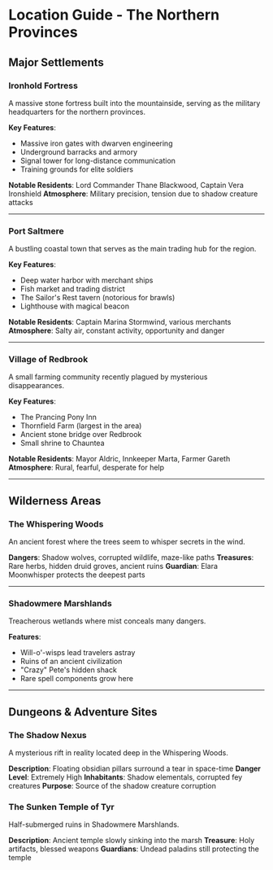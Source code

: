 # Location Guide - The Northern Provinces

## Major Settlements

### Ironhold Fortress
A massive stone fortress built into the mountainside, serving as the military headquarters for the northern provinces.

**Key Features**:
- Massive iron gates with dwarven engineering
- Underground barracks and armory
- Signal tower for long-distance communication
- Training grounds for elite soldiers

**Notable Residents**: Lord Commander Thane Blackwood, Captain Vera Ironshield
**Atmosphere**: Military precision, tension due to shadow creature attacks

---

### Port Saltmere
A bustling coastal town that serves as the main trading hub for the region.

**Key Features**:
- Deep water harbor with merchant ships
- Fish market and trading district
- The Sailor's Rest tavern (notorious for brawls)
- Lighthouse with magical beacon

**Notable Residents**: Captain Marina Stormwind, various merchants
**Atmosphere**: Salty air, constant activity, opportunity and danger

---

### Village of Redbrook
A small farming community recently plagued by mysterious disappearances.

**Key Features**:
- The Prancing Pony Inn
- Thornfield Farm (largest in the area)
- Ancient stone bridge over Redbrook
- Small shrine to Chauntea

**Notable Residents**: Mayor Aldric, Innkeeper Marta, Farmer Gareth
**Atmosphere**: Rural, fearful, desperate for help

---

## Wilderness Areas

### The Whispering Woods
An ancient forest where the trees seem to whisper secrets in the wind.

**Dangers**: Shadow wolves, corrupted wildlife, maze-like paths
**Treasures**: Rare herbs, hidden druid groves, ancient ruins
**Guardian**: Elara Moonwhisper protects the deepest parts

---

### Shadowmere Marshlands
Treacherous wetlands where mist conceals many dangers.

**Features**:
- Will-o'-wisps lead travelers astray
- Ruins of an ancient civilization
- "Crazy" Pete's hidden shack
- Rare spell components grow here

---

## Dungeons & Adventure Sites

### The Shadow Nexus
A mysterious rift in reality located deep in the Whispering Woods.

**Description**: Floating obsidian pillars surround a tear in space-time
**Danger Level**: Extremely High
**Inhabitants**: Shadow elementals, corrupted fey creatures
**Purpose**: Source of the shadow creature corruption

### The Sunken Temple of Tyr
Half-submerged ruins in Shadowmere Marshlands.

**Description**: Ancient temple slowly sinking into the marsh
**Treasure**: Holy artifacts, blessed weapons
**Guardians**: Undead paladins still protecting the temple